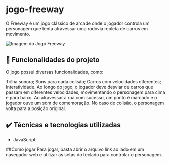 # jogo-freeway

O Freeway é um jogo clássico de arcade onde o jogador controla um personagem que tenta atravessar uma rodovia repleta de carros em movimento.

<img src="https://tinypic.host/images/2023/05/08/imagee0805020fdf0507e.png" alt="Imagem do Jogo Freeway" border="0" />

## 🔨 Funcionalidades do projeto
O jogo possui diversas funcionalidades, como:

Trilha sonora;
Sons para cada colisão;
Carros com velocidades diferentes;
Interatividade.
Ao longo do jogo, o jogador deve desviar de carros que passam em diferentes velocidades, movimentando o personagem para cima e para baixo. Ao atravessar a rua com sucesso, um ponto é marcado e o jogador ouve um som de comemoração. No caso de colisão, o personagem volta para a posição original.

## ✔️ Técnicas e tecnologias utilizadas

* JavaScript

##Como jogar
Para jogar, basta abrir o arquivo link ao lado em um navegador web e utilizar as setas do teclado para controlar o personagem.
